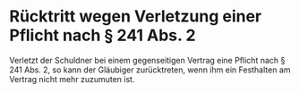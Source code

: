 # Rücktritt wegen Verletzung einer Pflicht nach § 241 Abs. 2

Verletzt der Schuldner bei einem gegenseitigen Vertrag eine Pflicht nach § 241 Abs. 2, so kann der Gläubiger zurücktreten, wenn ihm ein Festhalten am Vertrag nicht mehr zuzumuten ist. 


